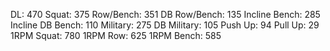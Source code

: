 DL: 470
 Squat: 375
 Row/Bench: 351
 DB Row/Bench: 135
 Incline Bench: 285
 Incline DB Bench: 110
 Military: 275
 DB Military: 105
 Push Up: 94
 Pull Up: 29
 1RPM Squat: 780
 1RPM Row: 625
 1RPM Bench: 585
